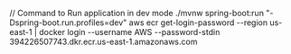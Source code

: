 // Command to Run application in dev mode 
./mvnw spring-boot:run "-Dspring-boot.run.profiles=dev"
aws ecr get-login-password --region us-east-1 | docker login --username AWS --password-stdin 394226507743.dkr.ecr.us-east-1.amazonaws.com